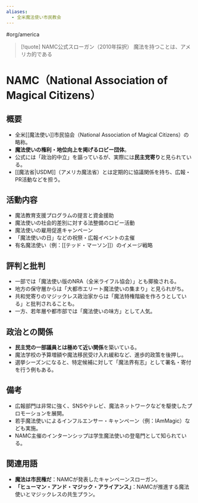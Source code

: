 ```yaml
---
aliases:
  - 全米魔法使い市民教会
---
```

#org/america 
>[!quote] NAMC公式スローガン（2010年採択）
魔法を持つことは、アメリカ的である
# NAMC（National Association of Magical Citizens）

## 概要
- 全米[[魔法使い]]市民協会（National Association of Magical Citizens）の略称。
- **魔法使いの権利・地位向上を掲げるロビー団体**。
- 公式には「政治的中立」を謳っているが、実際には**民主党寄り**と見られている。
- [[魔法省|USDM]]（アメリカ魔法省）とは定期的に協議関係を持ち、広報・PR活動などを担う。

## 活動内容
- 魔法教育支援プログラムの提言と資金援助
- 魔法使いの社会的差別に対する法整備のロビー活動
- 魔法使いの雇用促進キャンペーン
- 「魔法使いの日」などの祝祭・広報イベントの主催
- 有名魔法使い（例：[[テッド・マーソン]]）のイメージ戦略

## 評判と批判
- 一部では「魔法使い版のNRA（全米ライフル協会）」とも揶揄される。
- 地方の保守層からは「大都市エリート魔法使いの集まり」と見られがち。
- 共和党寄りのマジックレス政治家からは「魔法特権階級を作ろうとしている」と批判されることも。
- 一方、若年層や都市部では「魔法使いの味方」として人気。

## 政治との関係
- **民主党の一部議員とは極めて近い関係**を築いている。
- 魔法学校の予算増額や魔法移民受け入れ緩和など、進歩的政策を後押し。
- 選挙シーズンになると、特定候補に対して「魔法界有志」として署名・寄付を行う例もある。

## 備考
- 広報部門は非常に強く、SNSやテレビ、魔法ネットワークなどを駆使したプロモーションを展開。
- 若手魔法使いによるインフルエンサー・キャンペーン（例：IAmMagic）なども実施。
- NAMC主催のインターンシップは学生魔法使いの登竜門として知られている。

## 関連用語
- **魔法は市民権だ**：NAMCが発表したキャンペーンスローガン。
- **「ヒューマン・アンド・マジック・アライアンス」**：NAMCが推進する魔法使いとマジックレスの共生プラン。
